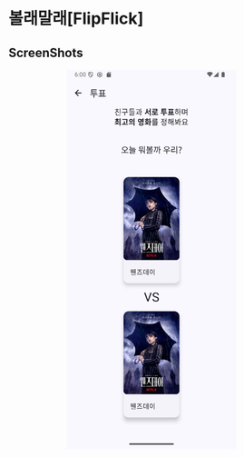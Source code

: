 # 볼래말래[FlipFlick]
## ScreenShots

<img src="docs/images/screenshot1.png" alt="screenshot1" width="300px" style="display:block; margin:auto;"/>